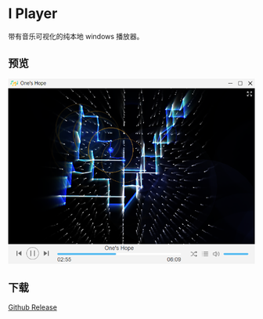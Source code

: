 # I Player
带有音乐可视化的纯本地 windows 播放器。

## 预览
![preview](./.github/preview.png)

## 下载
[Github Release](https://github.com/Lisianthus-A/i-player/releases)